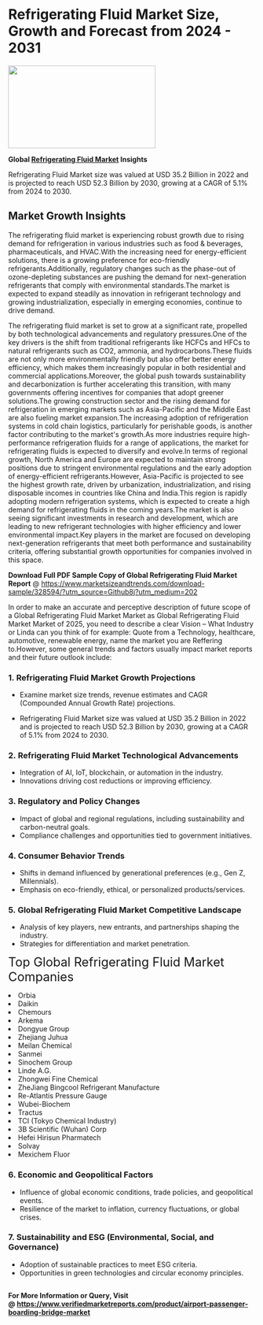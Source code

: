 <H1>Refrigerating Fluid Market Size, Growth and Forecast from 2024 - 2031</H1><img class="aligncenter size-medium wp-image-584254" src="https://thirdeyenews.in/wp-content/uploads/2024/09/Global-Market-Research-300x168.jpeg" alt="" width="300" height="168" /><p><strong>Global&nbsp;<a href="https://www.marketsizeandtrends.com/download-sample/328594/?utm_source=Github8j?utm_medium=202">Refrigerating Fluid Market</a> Insights</strong></p><p>Refrigerating Fluid Market size was valued at USD 35.2 Billion in 2022 and is projected to reach USD 52.3 Billion by 2030, growing at a CAGR of 5.1% from 2024 to 2030.</p><p><h2>Market Growth Insights</h2> <p>The refrigerating fluid market is experiencing robust growth due to rising demand for refrigeration in various industries such as food & beverages, pharmaceuticals, and HVAC.With the increasing need for energy-efficient solutions, there is a growing preference for eco-friendly refrigerants.Additionally, regulatory changes such as the phase-out of ozone-depleting substances are pushing the demand for next-generation refrigerants that comply with environmental standards.The market is expected to expand steadily as innovation in refrigerant technology and growing industrialization, especially in emerging economies, continue to drive demand.</p> <p>The refrigerating fluid market is set to grow at a significant rate, propelled by both technological advancements and regulatory pressures.One of the key drivers is the shift from traditional refrigerants like HCFCs and HFCs to natural refrigerants such as CO2, ammonia, and hydrocarbons.These fluids are not only more environmentally friendly but also offer better energy efficiency, which makes them increasingly popular in both residential and commercial applications.Moreover, the global push towards sustainability and decarbonization is further accelerating this transition, with many governments offering incentives for companies that adopt greener solutions.The growing construction sector and the rising demand for refrigeration in emerging markets such as Asia-Pacific and the Middle East are also fueling market expansion.The increasing adoption of refrigeration systems in cold chain logistics, particularly for perishable goods, is another factor contributing to the market's growth.As more industries require high-performance refrigeration fluids for a range of applications, the market for refrigerating fluids is expected to diversify and evolve.In terms of regional growth, North America and Europe are expected to maintain strong positions due to stringent environmental regulations and the early adoption of energy-efficient refrigerants.However, Asia-Pacific is projected to see the highest growth rate, driven by urbanization, industrialization, and rising disposable incomes in countries like China and India.This region is rapidly adopting modern refrigeration systems, which is expected to create a high demand for refrigerating fluids in the coming years.The market is also seeing significant investments in research and development, which are leading to new refrigerant technologies with higher efficiency and lower environmental impact.Key players in the market are focused on developing next-generation refrigerants that meet both performance and sustainability criteria, offering substantial growth opportunities for companies involved in this space.</p> <p><span class=""><strong>Download Full PDF Sample Copy of Global Refrigerating Fluid Market Report</strong> @ <a href="https://www.marketsizeandtrends.com/download-sample/328594/?utm_source=Github8j?utm_medium=202" target="_blank">https://www.marketsizeandtrends.com/download-sample/328594/?utm_source=Github8j?utm_medium=202</a></span></p><p>In order to make an accurate and perceptive description of future scope of a Global&nbsp;Refrigerating Fluid Market Market as Global&nbsp;Refrigerating Fluid Market Market of 2025, you need to describe a clear Vision &ndash; What Industry or Linda can you think of for example: Quote from a Technology, healthcare, automotive, renewable energy, name the market you are Reffering to.However, some general trends and factors usually impact market reports and their future outlook include:</p><h3>1.&nbsp;<strong>Refrigerating Fluid Market Growth Projections</strong></h3><ul><li>Examine market size trends, revenue estimates and CAGR (Compounded Annual Growth Rate) projections.</li><li><p>Refrigerating Fluid Market size was valued at USD 35.2 Billion in 2022 and is projected to reach USD 52.3 Billion by 2030, growing at a CAGR of 5.1% from 2024 to 2030.</p></li></ul><h3>2.&nbsp;<strong>Refrigerating Fluid Market Technological Advancements</strong></h3><ul><li>Integration of AI, IoT, blockchain, or automation in the industry.</li><li>Innovations driving cost reductions or improving efficiency.</li></ul><h3>3.&nbsp;<strong>Regulatory and Policy Changes</strong></h3><ul><li>Impact of global and regional regulations, including sustainability and carbon-neutral goals.</li><li>Compliance challenges and opportunities tied to government initiatives.</li></ul><h3>4.&nbsp;<strong>Consumer Behavior Trends</strong></h3><ul><li>Shifts in demand influenced by generational preferences (e.g., Gen Z, Millennials).</li><li>Emphasis on eco-friendly, ethical, or personalized products/services.</li></ul><h3>5.&nbsp;<strong>Global Refrigerating Fluid Market Competitive Landscape</strong></h3><ul><li>Analysis of key players, new entrants, and partnerships shaping the industry.</li><li>Strategies for differentiation and market penetration.</li></ul><p data-pm-slice="1 1 []"><span style="color: inherit; font-family: inherit; font-size: 25px;">Top Global Refrigerating Fluid Market Companies</span></p><div class="" data-test-id=""><p><li>Orbia</li><li> Daikin</li><li> Chemours</li><li> Arkema</li><li> Dongyue Group</li><li> Zhejiang Juhua</li><li> Meilan Chemical</li><li> Sanmei</li><li> Sinochem Group</li><li> Linde A.G.</li><li> Zhongwei Fine Chemical</li><li> ZheJiang Bingcool Refrigerant Manufacture</li><li> Re-Atlantis Pressure Gauge</li><li> Wubei-Biochem</li><li> Tractus</li><li> TCI (Tokyo Chemical Industry)</li><li> 3B Scientific (Wuhan) Corp</li><li> Hefei Hirisun Pharmatech</li><li> Solvay</li><li> Mexichem Fluor</li></p></div><h3>6.&nbsp;<strong>Economic and Geopolitical Factors</strong></h3><ul><li>Influence of global economic conditions, trade policies, and geopolitical events.</li><li>Resilience of the market to inflation, currency fluctuations, or global crises.</li></ul><h3>7.&nbsp;<strong>Sustainability and ESG (Environmental, Social, and Governance)</strong></h3><ul><li>Adoption of sustainable practices to meet ESG criteria.</li><li>Opportunities in green technologies and circular economy principles.</li></ul><h2><strong style="font-size: 14px;">For More Information or Query, Visit @&nbsp;</strong><a style="background-color: #ffffff; font-size: 14px;" href="https://www.marketsizeandtrends.com/report/refrigerating-fluid-market/" target="_blank">https://www.verifiedmarketreports.com/product/airport-passenger-boarding-bridge-market</a></h2>